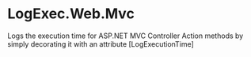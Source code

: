 LogExec.Web.Mvc
===============

Logs the execution time for ASP.NET MVC Controller Action methods by simply decorating it with an attribute [LogExecutionTime]
